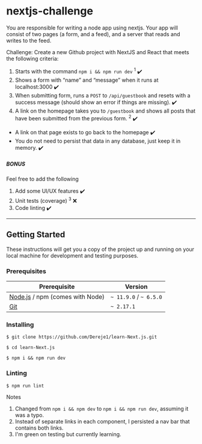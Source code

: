 # nextjs-challenge
You are responsible for writing a node app using nextjs. Your app will consist of two pages (a form, and a feed), and a server that reads and writes to the feed.

Challenge: Create a new Github project with NextJS and React that meets the following criteria:
1. Starts with the command `npm i && npm run dev` <sup>1</sup> :heavy_check_mark:
2. Shows a form with “name” and “message” when it runs at localhost:3000 :heavy_check_mark:
3. When submitting form, runs a `POST` to `/api/guestbook` and resets with a success message (should show an error if things are missing). :heavy_check_mark:
4. A link on the homepage takes you to `/guestbook` and shows all posts that have been submitted from the previous form. <sup>2</sup> :heavy_check_mark:
  - A link on that page exists to go back to the homepage :heavy_check_mark:
  - You do not need to persist that data in any database, just keep it in memory. :heavy_check_mark:

##### BONUS

Feel free to add the following
1. Add some UI/UX features :heavy_check_mark:
2. Unit tests (coverage) <sup>3</sup> :x:
3. Code linting :heavy_check_mark:

---
## Getting Started

These instructions will get you a copy of the project up and running on your local machine for development and testing purposes.

### Prerequisites

| Prerequisite                                | Version |
| ------------------------------------------- | ------- |
| [Node.js](http://nodejs.org) /  npm (comes with Node)  | `~ 11.9.0` / `~ 6.5.0` |
| [Git](https://git-scm.com/downloads) | `~ 2.17.1` |

### Installing

```
$ git clone https://github.com/Dereje1/learn-Next.js.git

$ cd learn-Next.js

$ npm i && npm run dev
```

### Linting
```
$ npm run lint
```

Notes
1. Changed from `npm i && npm dev` to `npm i && npm run dev`, assuming it was a typo.
2. Instead of separate links in each component, I persisted a nav bar that contains both links.
3. I'm green on testing but currently learning.